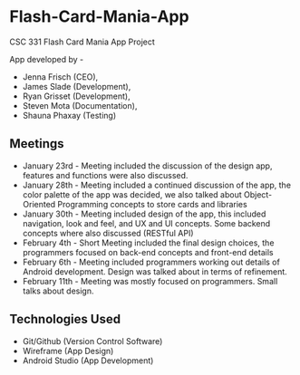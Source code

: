 # Flash-Card-Mania-App
CSC 331 Flash Card Mania App Project

App developed by - 
- Jenna Frisch (CEO),
- James Slade (Development),
- Ryan Grisset (Development),
- Steven Mota (Documentation),
- Shauna Phaxay (Testing)

## Meetings
- January 23rd - Meeting included the discussion of the design app, features and functions were also discussed.
- January 28th - Meeting included a continued discussion of the app, the color palette of the app was decided,
we also talked about Object-Oriented Programming concepts to store cards and libraries
- January 30th - Meeting included design of the app, this included navigation, look and feel, and UX and UI concepts. Some backend concepts where also discussed (RESTful API)
- February 4th - Short Meeting included the final design choices, the programmers focused on back-end concepts and front-end details
- February 6th - Meeting included programmers working out details of Android development. Design was talked about in terms of refinement.
- February 11th - Meeting was mostly focused on programmers. Small talks about design.
## Technologies Used
- Git/Github (Version Control Software)
- Wireframe (App Design)
- Android Studio (App Development)
